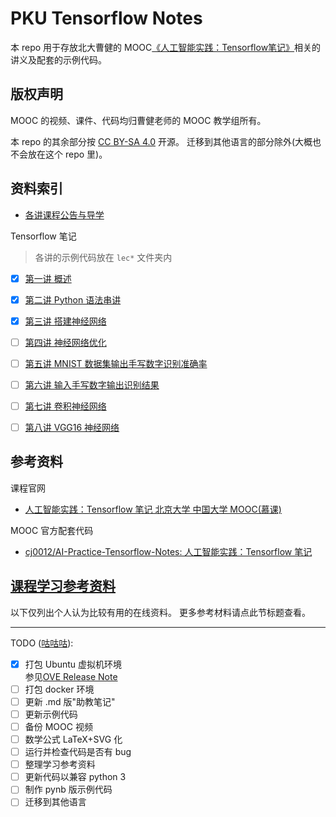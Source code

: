 # PKU Tensorflow Notes

本 repo 用于存放北大曹健的 MOOC[《人工智能实践：Tensorflow笔记》](http://www.icourse163.org/course/PKU-1002536002)相关的讲义及配套的示例代码。


## 版权声明
MOOC 的视频、课件、代码均归曹健老师的 MOOC 教学组所有。

本 repo 的其余部分按 [CC BY-SA 4.0](https://creativecommons.org/licenses/by-sa/4.0/deed.zh) 开源。
迁移到其他语言的部分除外(大概也不会放在这个 repo 里)。


## 资料索引

+ [各讲课程公告与导学](./Notice&Guidance.md)

Tensorflow 笔记
> 各讲的示例代码放在 `lec*` 文件夹内

- [x] [第一讲 概述](./lec1/TA's-Tensorflow-notes-1.md)
- [x] [第二讲 Python 语法串讲](./lec2/TA's-Tensorflow-notes-2.md)
- [x] [第三讲 搭建神经网络](./lec3/TA's-Tensorflow-notes-3.md)
- [ ] [第四讲 神经网络优化](./lec4/TA's-Tensorflow-notes-4.md)
- [ ] [第五讲 MNIST 数据集输出手写数字识别准确率](./lec5/TA's-Tensorflow-notes-5.md)
- [ ] [第六讲 输入手写数字输出识别结果](./lec6/TA's-Tensorflow-notes-6.md)
- [ ] [第七讲 卷积神经网络](./lec7/TA's-Tensorflow-notes-7.md)
- [ ] [第八讲 VGG16 神经网络](./lec8/TA's-Tensorflow-notes-8.md)


## 参考资料

课程官网
- [人工智能实践：Tensorflow 笔记 北京大学 中国大学 MOOC(慕课)](http://www.icourse163.org/course/PKU-1002536002)

MOOC 官方配套代码
- [cj0012/AI-Practice-Tensorflow-Notes: 人工智能实践：Tensorflow 笔记](https://github.com/cj0012/AI-Practice-Tensorflow-Notes)


## [课程学习参考资料](./OtherResources.md)

以下仅列出个人认为比较有用的在线资料。
更多参考材料请点此节标题查看。


----

TODO ([咕咕咕](https://github.com/int-and-his-friends/gugu-tutorial)):

- [x] 打包 Ubuntu 虚拟机环境  
  参见[OVE Release Note](./OVF-ReleaseNote.md)
- [ ] 打包 docker 环境
- [ ] 更新 .md 版"助教笔记"
- [ ] 更新示例代码
- [ ] 备份 MOOC 视频
- [ ] 数学公式 LaTeX+SVG 化
- [ ] 运行并检查代码是否有 bug
- [ ] 整理学习参考资料
- [ ] 更新代码以兼容 python 3
- [ ] 制作 pynb 版示例代码
- [ ] 迁移到其他语言
